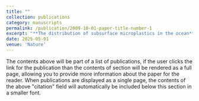 ```yaml
---
title: ""
collection: publications
category: manuscripts
permalink: /publication/2009-10-01-paper-title-number-1
excerpt: "**The distribution of subsurface microplastics in the ocean** <br>This [paper]([https://www.nature.com/articles/s41586-025-08818-1]) provides a global view of microplastics along the ocean water depth.  <br/><img src='/images/global.png'>"
date: 2025-05-01
venue: 'Nature'
---
```

The contents above will be part of a list of publications, if the user clicks the link for the publication than the contents of section will be rendered as a full page, allowing you to provide more information about the paper for the reader. When publications are displayed as a single page, the contents of the above "citation" field will automatically be included below this section in a smaller font.

